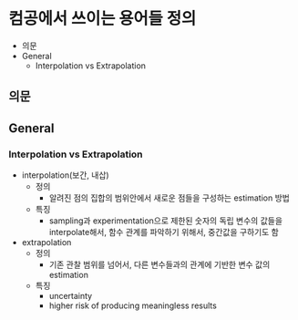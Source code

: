 # 컴공에서 쓰이는 용어들 정의

- 의문
- General
  - Interpolation vs Extrapolation

## 의문

## General

### Interpolation vs Extrapolation

- interpolation(보간, 내삽)
  - 정의
    - 알려진 점의 집합의 범위안에서 새로운 점들을 구성하는 estimation 방법
  - 특징
    - sampling과 experimentation으로 제한된 숫자의 독립 변수의 값들을 interpolate해서, 함수 관계를 파악하기 위해서, 중간값을 구하기도 함
- extrapolation
  - 정의
    - 기존 관찰 범위를 넘어서, 다른 변수들과의 관계에 기반한 변수 값의 estimation
  - 특징
    - uncertainty
    - higher risk of producing meaningless results
